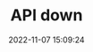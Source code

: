---
title: API down
date: 2022-11-07 15:09:24
resolved: true
resolvedWhen: 2022-11-08 11:35:30
severity: down
affected:
  - API
section: issue
---